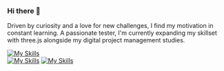 ### Hi there 👋

Driven by curiosity and a love for new challenges, I find my motivation in constant learning. 
A passionate tester, I'm currently expanding my skillset with three.js alongside my digital project management studies.

[![My Skills](https://skillicons.dev/icons?i=react,nextjs,wordpress,threejs,js,ts,html,css,sass,tailwind,&theme=dark)](https://skillicons.dev)
</br>
[![My Skills](https://skillicons.dev/icons?i=nodejs,php,mysql,pnpm&theme=dark)](https://skillicons.dev)
[![My Skills](https://skillicons.dev/icons?i=git,github,vercel,postman,figma&theme=dark)](https://skillicons.dev)

